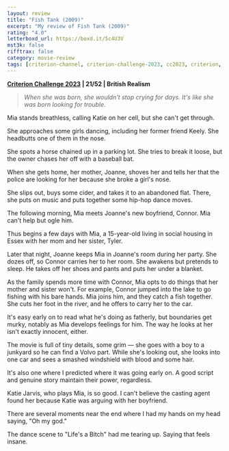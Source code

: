 ```yaml
---
layout: review
title: "Fish Tank (2009)"
excerpt: "My review of Fish Tank (2009)"
rating: "4.0"
letterboxd_url: https://boxd.it/5c4U3V
mst3k: false
rifftrax: false
category: movie-review
tags: [criterion-channel, criterion-challenge-2023, cc2023, criterion, 1001-movies, sight-and-sound, british-social-realism, written-by-women, directed-by-women, coming-of-age]
---
```


<b><a href="https://boxd.it/pXW6q/detail" target="_blank" rel="noopener">Criterion Challenge 2023</a> | 21/52 | British Realism</b>

<blockquote><i>When she was born, she wouldn't stop crying for days. It's like she was born looking for trouble.</i></blockquote>

Mia stands breathless, calling Katie on her cell, but she can't get through.

She approaches some girls dancing, including her former friend Keely. She headbutts one of them in the nose.

She spots a horse chained up in a parking lot. She tries to break it loose, but the owner chases her off with a baseball bat.

When she gets home, her mother, Joanne, shoves her and tells her that the police are looking for her because she broke a girl's nose.

She slips out, buys some cider, and takes it to an abandoned flat. There, she puts on music and puts together some hip-hop dance moves.

The following morning, Mia meets Joanne's new boyfriend, Connor. Mia can't help but ogle him.

Thus begins a few days with Mia, a 15-year-old living in social housing in Essex with her mom and her sister, Tyler.

Later that night, Joanne keeps Mia in Joanne's room during her party. She dozes off, so Connor carries her to her room. She awakens but pretends to sleep. He takes off her shoes and pants and puts her under a blanket.

As the family spends more time with Connor, Mia opts to do things that her mother and sister won't. For example, Connor jumped into the lake to go fishing with his bare hands. Mia joins him, and they catch a fish together. She cuts her foot in the river, and he offers to carry her to the car.

It's easy early on to read what he's doing as fatherly, but boundaries get murky, notably as Mia develops feelings for him. The way he looks at her isn't exactly innocent, either.

The movie is full of tiny details, some grim — she goes with a boy to a junkyard so he can find a Volvo part. While she's looking out, she looks into one car and sees a smashed windshield with blood and some hair.

It's also one where I predicted where it was going early on. A good script and genuine story maintain their power, regardless.

Katie Jarvis, who plays Mia, is so good. I can't believe the casting agent found her because Katie was arguing with her boyfriend.

There are several moments near the end where I had my hands on my head saying, "Oh my god."

The dance scene to "Life's a Bitch" had me tearing up. Saying that feels insane.
